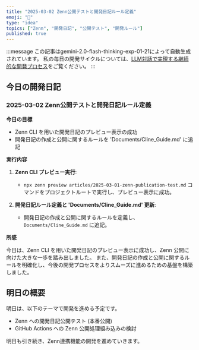 ```yaml
---
title: "2025-03-02 Zenn公開テストと開発日記ルール定義"
emoji: "📝"
type: "idea"
topics: ["Zenn", "開発日記", "公開テスト", "開発ルール"]
published: true
---
```


:::message
この記事はgemini-2.0-flash-thinking-exp-01-21によって自動生成されています。
私の毎日の開発サイクルについては、[LLM対話で実現する継続的な開発プロセス](https://zenn.dev/centervil/articles/2025-03-12-development-cycle-introduction)をご覧ください。
:::

## 今日の開発日記

### 2025-03-02 Zenn公開テストと開発日記ルール定義

**今日の目標**

*   Zenn CLI を用いた開発日記のプレビュー表示の成功
*   開発日記の作成と公開に関するルールを 'Documents/Cline_Guide.md' に追記

**実行内容**

1.  **Zenn CLI プレビュー実行**:
    *   `npx zenn preview articles/2025-03-01-zenn-publication-test.md` コマンドをプロジェクトルートで実行し、プレビュー表示に成功。

2.  **開発日記ルール定義と 'Documents/Cline_Guide.md' 更新**:
    *   開発日記の作成と公開に関するルールを定義し、`Documents/Cline_Guide.md` に追記。

**所感**

今日は、Zenn CLI を用いた開発日記のプレビュー表示に成功し、Zenn 公開に向けた大きな一歩を踏み出しました。
また、開発日記の作成と公開に関するルールを明確化し、今後の開発プロセスをよりスムーズに進めるための基盤を構築しました。

## 明日の概要

明日は、以下のテーマで開発を進める予定です。

*   Zenn への開発日記公開テスト (本番公開)
*   GitHub Actions への Zenn 公開処理組み込みの検討

明日も引き続き、Zenn連携機能の開発を進めていきます。

